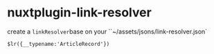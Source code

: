 # nuxtplugin-link-resolver

create a `linkResolver`base on your ``~/assets/jsons/link-resolver.json`

```
$lr({__typename:'ArticleRecord'})
```